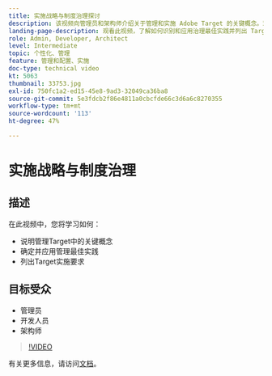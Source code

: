 ```yaml
---
title: 实施战略与制度治理探讨
description: 该视频向管理员和架构师介绍关于管理和实施 Adobe Target 的关键概念。观看此视频，了解如何识别和应用治理最佳实践并列出 Target 实施要求。
landing-page-description: 观看此视频，了解如何识别和应用治理最佳实践并列出 Target 实施要求。
role: Admin, Developer, Architect
level: Intermediate
topic: 个性化、管理
feature: 管理和配置、实施
doc-type: technical video
kt: 5063
thumbnail: 33753.jpg
exl-id: 750fc1a2-ed15-45e8-9ad3-32049ca36ba8
source-git-commit: 5e3fdcb2f86e4811a0cbcfde66c3d6a6c8270355
workflow-type: tm+mt
source-wordcount: '113'
ht-degree: 47%

---
```


# 实施战略与制度治理

## 描述

在此视频中，您将学习如何：

* 说明管理Target中的关键概念
* 确定并应用管理最佳实践
* 列出Target实施要求

## 目标受众

* 管理员
* 开发人员
* 架构师

>[!VIDEO](https://video.tv.adobe.com/v/33753/?quality=12)

有关更多信息，请访问[文档](https://docs.adobe.com/content/help/en/target/using/administer/administrating-target.html)。
